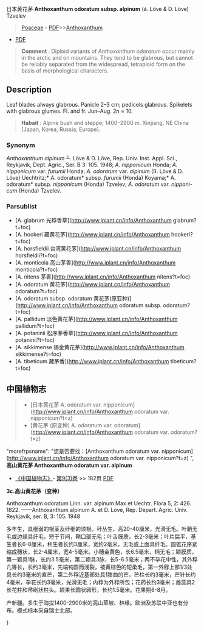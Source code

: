 日本黄花茅 **Anthoxanthum odoratum subsp. alpinum** (á. Löve & D. Löve) Tzvelev

> [Poaceae](http://www.iplant.cn/info/Poaceae?t=foc) - [PDF](http://www.iplant.cn/foc/pdf/Poaceae.pdf)>>[Anthoxanthum](http://www.iplant.cn/info/Anthoxanthum?t=foc)
 - [PDF](http://www.iplant.cn/foc/pdf/Anthoxanthum.pdf)


> **Comment** : 
> Diploid variants of *Anthoxanthum odoratum* occur mainly in the arctic and on mountains. They tend to be glabrous, but cannot be reliably separated from the widespread, tetraploid form on the basis of morphological characters.

## Description

Leaf blades always glabrous. Panicle 2–3 cm; pedicels glabrous. Spikelets with glabrous glumes. Fl. and fr. Jun–Aug. 2*n* = 10.


> **Habait** : 
> Alpine bush and steppe; 1400–2900 m. Xinjiang, NE China [Japan, Korea, Russia; Europe].

### Synonym
*Anthoxanthum alpinum* ┴. Löve & D. Löve, Rep. Univ. Inst. Appl. Sci., Reykjavik, Dept. Agric., Ser. B 3: 105. 1948; *A. nipponicum* Honda; *A. nipponicum* var. *furumii* Honda; *A. odoratum* var. *alpinum* (ß. Löve & D. Löve) Uechtritz;* A. odoratum* subsp. *furumii* (Honda) Koyama;* A. odoratum* subsp. *nipponicum* (Honda) Tzvelev; *A. odoratum* var. *nipponi-cum* (Honda) Tzvelev.

### Parsublist

* [A.  glabrum  光稃香草](http://www.iplant.cn/info/Anthoxanthum glabrum?t=foc)
* [A.  hookeri  藏黄花茅](http://www.iplant.cn/info/Anthoxanthum hookeri?t=foc)
* [A.  horsfieldii  台湾黄花茅](http://www.iplant.cn/info/Anthoxanthum horsfieldii?t=foc)
* [A.  monticola  高山茅香](http://www.iplant.cn/info/Anthoxanthum monticola?t=foc)
* [A.  nitens  茅香](http://www.iplant.cn/info/Anthoxanthum nitens?t=foc)
* [A.  odoratum  黄花茅](http://www.iplant.cn/info/Anthoxanthum odoratum?t=foc)
* [A.  odoratum subsp. odoratum  黄花茅(原亚种)](http://www.iplant.cn/info/Anthoxanthum odoratum subsp. odoratum?t=foc)
* [A.  pallidum  淡色黄花茅](http://www.iplant.cn/info/Anthoxanthum pallidum?t=foc)
* [A.  potaninii  松序茅香草](http://www.iplant.cn/info/Anthoxanthum potaninii?t=foc)
* [A.  sikkimense  锡金黄花茅](http://www.iplant.cn/info/Anthoxanthum sikkimense?t=foc)
* [A.  tibeticum  藏茅香](http://www.iplant.cn/info/Anthoxanthum tibeticum?t=foc)

## 中国植物志

> * [日本黄花茅  A.  odoratum var. nipponicum](http://www.iplant.cn/info/Anthoxanthum odoratum var. nipponicum?t=z)
> * [黄花茅 (原变种)  A.  odoratum var. odoratum](http://www.iplant.cn/info/Anthoxanthum odoratum var. odoratum?t=z)

  "morefrpsname": "您是否要找：<span class='spantxt'>[Anthoxanthum odoratum var. nipponicum](http://www.iplant.cn/info/Anthoxanthum odoratum var. nipponicum?t=z) ",
**高山黄花茅  Anthoxanthum odoratum var. alpinum**

* [《中国植物志》](http://www.iplant.cn/frps)- [第9(3)卷](http://www.iplant.cn/frps/vol/9(3)) >> 182页 [PDF](http://www.iplant.cn/frps/pdf/9(3)/182a.pdf)


**3c.高山黄花茅（变种）**

Anthoxanthum odoratum Linn. var. alpinum Max et Uechtr. Flora 5, 2: 426. 1822. ——Anthoxanthum alpinum A. et D. Love, Rep. Depart. Agric. Univ. Reykjavik, ser. B, 3: 105. 1948

多年生，具细弱的根茎及纤细的须根。秆丛生，高20-40厘米，光滑无毛。叶鞘无毛或边缘具纤毛，短于节间，鞘口部无毛；叶舌膜质，长2-3毫米；叶片扁平，基生者长6-8厘米，秆生者长约3厘米，宽约2毫米，无毛或上面具纤毛。圆锥花序紧缩成穗状，长2-4厘米，宽4-5毫米。小穗金黄色，长6.5毫米，柄无毛；颖膜质，第一颖具1脉，长约3.5毫米，第二颖具3脉，长5-6.5毫米；两不孕花中性，其外稃几等长，长约3毫米，先端钝圆而浅裂，被黄棕色的短柔毛，第一外稃上部1/3处具长约3毫米的直芒，第二外稃近基部处具1膝曲的芒，芒柱长约3毫米，芒针长约4毫米，孕花长约3毫米，光滑无毛；内稃为外稃所包；花药长约3毫米；雌蕊具2长花柱和帚刷状柱头。颖果长圆状卵形，长约1.5毫米。花果期6-8月。

产新疆。多生于海拔1400-2900米的高山草坡、林缘。欧洲及苏联中亚也有分布。模式标本采自瑞士北部。

}